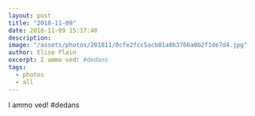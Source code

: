 ```yaml
---
layout: post
title: "2018-11-09"
date: 2018-11-09 15:17:40
description: 
image: "/assets/photos/201811/0cfe2fcc5acb01a8b3766a0b2f1de7d4.jpg"
author: Elise Plain
excerpt: I ammo ved! #dedans
tags: 
  - photos
  - all
---
```


I ammo ved! #dedans
<p></p>